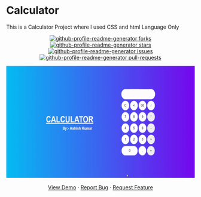 # Calculator
This is a Calculator Project where I used  CSS and html Language Only<br>
<a href="https://github.com/ashish2030/pacman-Game/fork" target="blank">

<p align="center">
  <img src="https://img.shields.io/github/forks/ashish2030/Calculator?style=flat-square" alt="github-profile-readme-generator forks"/>
</a>
<a href="https://github.com/ashish2030/Calculator/stargazers" target="blank">
<img src="https://img.shields.io/github/stars/ashish2030/Calculator?style=flat-square" alt="github-profile-readme-generator stars"/>
</a>
<a href="https://github.com/ashish2030/Calculator/issues" target="blank">
<img src="https://img.shields.io/github/issues/ashish2030/Calculator?style=flat-square" alt="github-profile-readme-generator issues"/>
</a>
<a href="https://github.com/ashish2030/Calculator/pulls" target="blank">
<img src="https://img.shields.io/github/issues-pr/ashish2030/Calculator?style=flat-square" alt="github-profile-readme-generator pull-requests"/>
</a>
  </p>
<p align="center"><img src="https://github.com/Ashish2030/Calculator/blob/main/image/calculator_video.gif" width="750px" height="300px"></p>
<p align="center">
    <a href="https://github.com/Ashish2030/Calculator" target="blank">View Demo</a>
    ·
    <a href="https://github.com/ashish2030/Calculator/issues/new/choose">Report Bug</a>
    ·
    <a href="https://github.com/ashish2030/Calculator/issues/new/choose">Request Feature</a>
</p>
